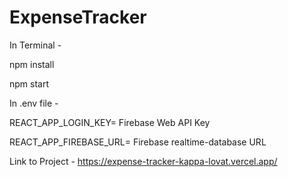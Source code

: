 # ExpenseTracker

In Terminal -

npm install

npm start

In .env file -

REACT_APP_LOGIN_KEY= Firebase Web API Key

REACT_APP_FIREBASE_URL= Firebase realtime-database URL

Link to Project - https://expense-tracker-kappa-lovat.vercel.app/
